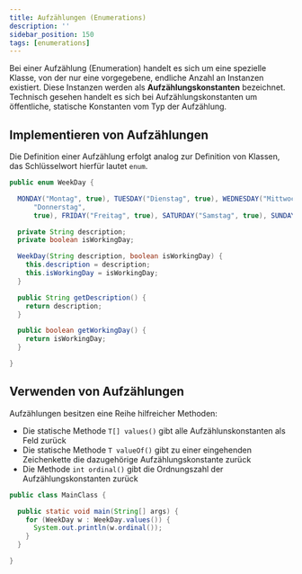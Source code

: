 ```yaml
---
title: Aufzählungen (Enumerations)
description: ''
sidebar_position: 150
tags: [enumerations]
---
```


Bei einer Aufzählung (Enumeration) handelt es sich um eine spezielle Klasse, von der nur eine vorgegebene, endliche Anzahl an Instanzen existiert. Diese Instanzen werden als **Aufzählungskonstanten** bezeichnet. Technisch gesehen handelt es sich bei 
Aufzählungskonstanten um öffentliche, statische Konstanten vom Typ der Aufzählung.

## Implementieren von Aufzählungen
Die Definition einer Aufzählung erfolgt analog zur Definition von Klassen, das Schlüsselwort hierfür lautet `enum`.

```java title="MainClass.java" showLineNumbers
public enum WeekDay {

  MONDAY("Montag", true), TUESDAY("Dienstag", true), WEDNESDAY("Mittwoch", true), THURSDAY(
      "Donnerstag",
      true), FRIDAY("Freitag", true), SATURDAY("Samstag", true), SUNDAY("Sonntag", false);

  private String description;
  private boolean isWorkingDay;

  WeekDay(String description, boolean isWorkingDay) {
    this.description = description;
    this.isWorkingDay = isWorkingDay;
  }

  public String getDescription() {
    return description;
  }

  public boolean getWorkingDay() {
    return isWorkingDay;
  }

}
```

## Verwenden von Aufzählungen
Aufzählungen besitzen eine Reihe hilfreicher Methoden:
- Die statische Methode `T[] values()` gibt alle Aufzählunskonstanten als Feld zurück
- Die statische Methode `T valueOf()` gibt zu einer eingehenden Zeichenkette die dazugehörige Aufzählungskonstante zurück
- Die Methode `int ordinal()` gibt die Ordnungszahl der Aufzählungskonstanten zurück

```java title="MainClass.java" showLineNumbers
public class MainClass {

  public static void main(String[] args) {
    for (WeekDay w : WeekDay.values()) {
      System.out.println(w.ordinal());
    }
  }

}
```
